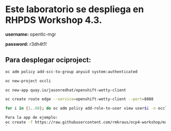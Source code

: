 # Este laboratorio se despliega en RHPDS Workshop 4.3.

**username:** opentlc-mgr

**password:** r3dh4t1!

## Para desplegar ociproject:


```bash
oc adm policy add-scc-to-group anyuid system:authenticated

oc new-project occli

oc new-app quay.io/jasonredhat/openshift-wetty-client

oc create route edge --service=openshift-wetty-client --port=8888

for i in {1..60}; do oc adm policy add-role-to-user view user$i -n occli --as=system:admin; done

Para la app de ejemplo:
oc create -f https://raw.githubusercontent.com/rmkraus/ocp4-workshop/master/hello_world_template.json -n openshift
`
